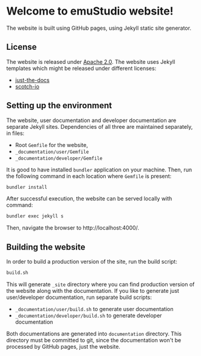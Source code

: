 # Welcome to emuStudio website!

The website is built using GitHub pages, using Jekyll static site generator.


## License

The website is released under [Apache 2.0](https://www.apache.org/licenses/LICENSE-2.0). The website uses Jekyll
templates which might be released under different licenses:

- [just-the-docs](https://github.com/pmarsceill/just-the-docs)
- [scotch-io](https://github.com/scotch-io/scotch-io.github.io)
 
## Setting up the environment

The website, user documentation and developer documentation are separate Jekyll sites. Dependencies of all three
are maintained separately, in files:

- Root `Gemfile` for the website,
- `_documentation/user/Gemfile`  
- `_documentation/developer/Gemfile`

It is good to have installed `bundler` application on your machine. Then, run the following command in each location
where `Gemfile` is present:

```bash
bundler install
```

After successful execution, the website can be served locally with command:

```bash
bundler exec jekyll s
``` 

Then, navigate the browser to http://localhost:4000/.


## Building the website

In order to build a production version of the site, run the build script:

```bash
build.sh
```

This will generate `_site` directory where you can find production version of the website along with the documentation.
If you like to generate just user/developer documentation, run separate build scripts:

- `_documentation/user/build.sh` to generate user documentation
- `_documentation/developer/build.sh` to generate developer documentation

Both documentations are generated into `documentation` directory. This directory must be committed to git, since
the documentation won't be processed by GitHub pages, just the website. 
